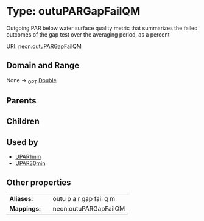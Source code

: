 
# Type: outuPARGapFailQM


Outgoing PAR below water surface quality metric that summarizes the failed outcomes of the gap test over the averaging period, as a percent

URI: [neon:outuPARGapFailQM](https://data.neonscience.org/outuPARGapFailQM)


## Domain and Range

None ->  <sub>OPT</sub> [Double](types/Double.md)

## Parents


## Children


## Used by

 * [UPAR1min](UPAR1min.md)
 * [UPAR30min](UPAR30min.md)

## Other properties

|  |  |  |
| --- | --- | --- |
| **Aliases:** | | outu p a r gap fail q m |
| **Mappings:** | | neon:outuPARGapFailQM |

